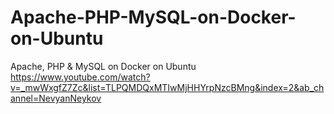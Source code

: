 # Apache-PHP-MySQL-on-Docker-on-Ubuntu
Apache, PHP &amp; MySQL on Docker on Ubuntu
https://www.youtube.com/watch?v=_mwWxgfZ7Zc&list=TLPQMDQxMTIwMjHHYrpNzcBMng&index=2&ab_channel=NevyanNeykov
